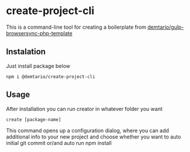 # create-project-cli
This is a command-line tool for creating a boilerplate from [demtario/gulp-browsersync-php-template](https://github.com/demtario/gulp-browsersync-php-template)

## Instalation
Just install package below
```shell
npm i @demtario/create-project-cli
```

## Usage
After installation you can run creator in whatever folder you want
```shell
create [package-name]
```  
This command opens up a configuration dialog, where you can add additional info to your new project and choose whether you want to auto initial git commit or/and auto run npm install